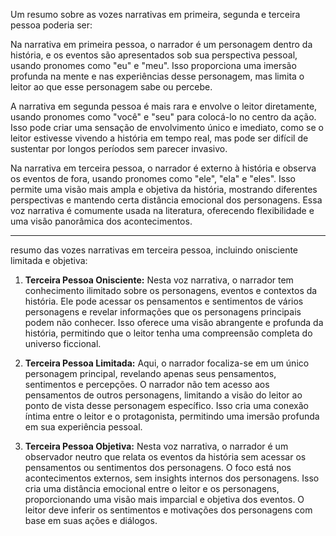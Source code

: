 Um resumo sobre as vozes narrativas em primeira, segunda e terceira pessoa poderia ser:

Na narrativa em primeira pessoa, o narrador é um personagem dentro da história, e os eventos são apresentados sob sua perspectiva pessoal, usando pronomes como "eu" e "meu". Isso proporciona uma imersão profunda na mente e nas experiências desse personagem, mas limita o leitor ao que esse personagem sabe ou percebe.

A narrativa em segunda pessoa é mais rara e envolve o leitor diretamente, usando pronomes como "você" e "seu" para colocá-lo no centro da ação. Isso pode criar uma sensação de envolvimento único e imediato, como se o leitor estivesse vivendo a história em tempo real, mas pode ser difícil de sustentar por longos períodos sem parecer invasivo.

Na narrativa em terceira pessoa, o narrador é externo à história e observa os eventos de fora, usando pronomes como "ele", "ela" e "eles". Isso permite uma visão mais ampla e objetiva da história, mostrando diferentes perspectivas e mantendo certa distância emocional dos personagens. Essa voz narrativa é comumente usada na literatura, oferecendo flexibilidade e uma visão panorâmica dos acontecimentos.

---

resumo das vozes narrativas em terceira pessoa, incluindo onisciente limitada e objetiva:

1. **Terceira Pessoa Onisciente:** Nesta voz narrativa, o narrador tem conhecimento ilimitado sobre os personagens, eventos e contextos da história. Ele pode acessar os pensamentos e sentimentos de vários personagens e revelar informações que os personagens principais podem não conhecer. Isso oferece uma visão abrangente e profunda da história, permitindo que o leitor tenha uma compreensão completa do universo ficcional.

2. **Terceira Pessoa Limitada:** Aqui, o narrador focaliza-se em um único personagem principal, revelando apenas seus pensamentos, sentimentos e percepções. O narrador não tem acesso aos pensamentos de outros personagens, limitando a visão do leitor ao ponto de vista desse personagem específico. Isso cria uma conexão íntima entre o leitor e o protagonista, permitindo uma imersão profunda em sua experiência pessoal.

3. **Terceira Pessoa Objetiva:** Nesta voz narrativa, o narrador é um observador neutro que relata os eventos da história sem acessar os pensamentos ou sentimentos dos personagens. O foco está nos acontecimentos externos, sem insights internos dos personagens. Isso cria uma distância emocional entre o leitor e os personagens, proporcionando uma visão mais imparcial e objetiva dos eventos. O leitor deve inferir os sentimentos e motivações dos personagens com base em suas ações e diálogos.
